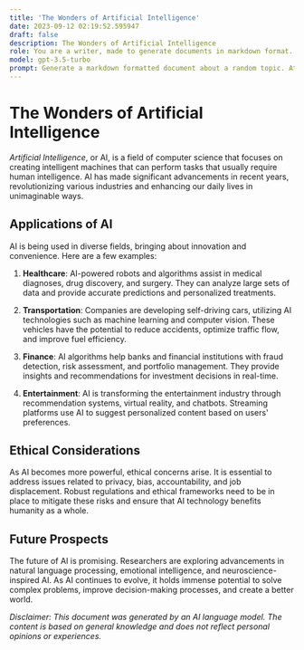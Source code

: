 ```yaml
---
title: 'The Wonders of Artificial Intelligence'
date: 2023-09-12 02:19:52.595947
draft: false
description: The Wonders of Artificial Intelligence
role: You are a writer, made to generate documents in markdown format. It is very important that all of the documents you generate are in valid markdown format.
model: gpt-3.5-turbo
prompt: Generate a markdown formatted document about a random topic. At the bottom, include a disclaimer explaining that the document was generated by you. The first line of the document should be the title. Make sure that the entire document is in proper markdown format, using a mix of various tags to make the document visually appealing.
---
```


# The Wonders of Artificial Intelligence

*Artificial Intelligence*, or AI, is a field of computer science that focuses on creating intelligent machines that can perform tasks that usually require human intelligence. AI has made significant advancements in recent years, revolutionizing various industries and enhancing our daily lives in unimaginable ways. 

## Applications of AI

AI is being used in diverse fields, bringing about innovation and convenience. Here are a few examples:

1. **Healthcare**: AI-powered robots and algorithms assist in medical diagnoses, drug discovery, and surgery. They can analyze large sets of data and provide accurate predictions and personalized treatments.

2. **Transportation**: Companies are developing self-driving cars, utilizing AI technologies such as machine learning and computer vision. These vehicles have the potential to reduce accidents, optimize traffic flow, and improve fuel efficiency.

3. **Finance**: AI algorithms help banks and financial institutions with fraud detection, risk assessment, and portfolio management. They provide insights and recommendations for investment decisions in real-time.

4. **Entertainment**: AI is transforming the entertainment industry through recommendation systems, virtual reality, and chatbots. Streaming platforms use AI to suggest personalized content based on users' preferences.

## Ethical Considerations

As AI becomes more powerful, ethical concerns arise. It is essential to address issues related to privacy, bias, accountability, and job displacement. Robust regulations and ethical frameworks need to be in place to mitigate these risks and ensure that AI technology benefits humanity as a whole.

## Future Prospects

The future of AI is promising. Researchers are exploring advancements in natural language processing, emotional intelligence, and neuroscience-inspired AI. As AI continues to evolve, it holds immense potential to solve complex problems, improve decision-making processes, and create a better world.

*Disclaimer: This document was generated by an AI language model. The content is based on general knowledge and does not reflect personal opinions or experiences.*